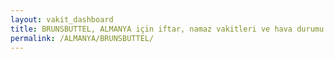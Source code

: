 ```yaml
---
layout: vakit_dashboard
title: BRUNSBUTTEL, ALMANYA için iftar, namaz vakitleri ve hava durumu - ilçe/eyalet seç
permalink: /ALMANYA/BRUNSBUTTEL/
---
```


<script type="text/javascript">
  var GLOBAL_COUNTRY = 'ALMANYA';
  var GLOBAL_CITY = 'BRUNSBUTTEL';
  var GLOBAL_STATE = '';
  var lat = 72;
  var lon = 21;
</script>
